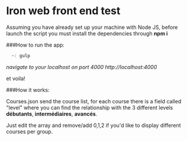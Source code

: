# Iron web front end test 

Assuming you have already set up your machine with Node JS, before launch the script you must install the dependencies through **npm i**

###How to run the app:

```javascript
  ~: gulp
```

_navigate to your localhost on port 4000 http://localhost:4000_

et voila!

###How it works:

Courses.json send the course list, for each course there is a field called "level" where you can find the relationship with the 3 different levels **débutants**, **intermédiaires**, **avancés**.

Just edit the array and remove/add 0,1,2 if you'd like to display different courses per group.